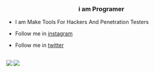 
  

### <div align="center">i am Programer</div>  
  

- I am Make Tools For Hackers And Penetration Testers  
  

- Follow me in [instagram](https://instagram.com/ilord4tb)  
  

- Follow me in [twitter](https://twitter.com/lord4tb)  
  

<br/>  


<div>
<a href="https://github-readme-stats.vercel.app/api?username=CharalambosIoannou&theme=onedark">
  <img  align="left" src="https://github-readme-stats.vercel.app/api?username=511j&count_private=true&show_icons=true&theme=onedark" />
</a>
<a href="https://github-readme-stats.vercel.app/api/top-langs/?username=CharalambosIoannou&hide=php&theme=onedark">
  <img align="left" src="https://github-readme-stats.vercel.app/api/top-langs/?username=511j&hide=php&theme=onedark" />
</a>
</div>


